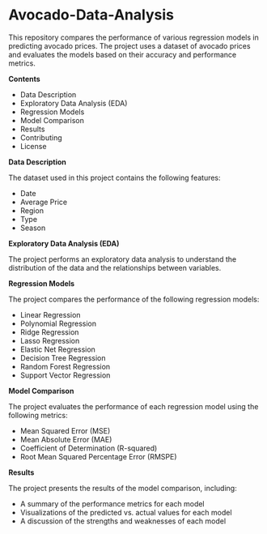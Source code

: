 # Avocado-Data-Analysis
This repository compares the performance of various regression models in predicting avocado prices. The project uses a dataset of avocado prices and evaluates the models based on their accuracy and performance metrics.


**Contents**

- Data Description
- Exploratory Data Analysis (EDA)
- Regression Models
- Model Comparison
- Results
- Contributing
- License

**Data Description**

The dataset used in this project contains the following features:
- Date
- Average Price
- Region
- Type
- Season

**Exploratory Data Analysis (EDA)**

The project performs an exploratory data analysis to understand the distribution of the data and the relationships between variables.

**Regression Models**

The project compares the performance of the following regression models:
- Linear Regression
- Polynomial Regression
- Ridge Regression
- Lasso Regression
- Elastic Net Regression
- Decision Tree Regression
- Random Forest Regression
- Support Vector Regression

**Model Comparison**

The project evaluates the performance of each regression model using the following metrics:
- Mean Squared Error (MSE)
- Mean Absolute Error (MAE)
- Coefficient of Determination (R-squared)
- Root Mean Squared Percentage Error (RMSPE)

**Results**

The project presents the results of the model comparison, including:
- A summary of the performance metrics for each model
- Visualizations of the predicted vs. actual values for each model
- A discussion of the strengths and weaknesses of each model
